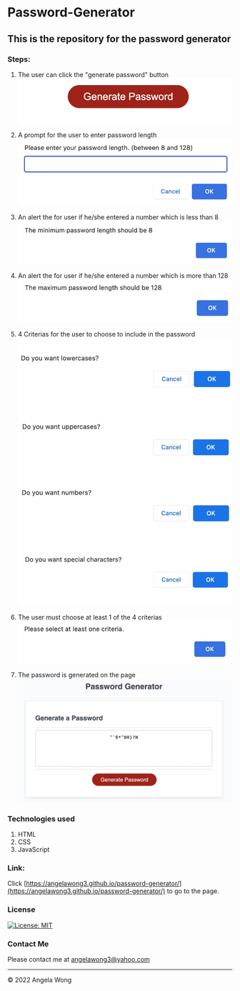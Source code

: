 # Password-Generator

## This is the repository for the password generator

### Steps:

1. The user can click the "generate password" button
   ![gen-pw-button](./assets/images/1-gen-pw-button.jpg)

2. A prompt for the user to enter password length
   ![password-length](./assets/images/2-pwLen.jpg)

3. An alert the for user if he/she entered a number which is less than 8
   ![min-8-length](./assets/images/3-min8alert.jpg)

4. An alert the for user if he/she entered a number which is more than 128
   ![max-128-length](./assets/images/4-max128alert.jpg)

5. 4 Criterias for the user to choose to include in the password
   ![4-cri](./assets/images/5-four-criteria.JPG)

6. The user must choose at least 1 of the 4 criterias
   ![alert-4-cri](./assets/images/6-criteria-alert.jpg)

7. The password is generated on the page
   ![gened-pw](./assets/images/7-gened-pw.jpg)

### Technologies used

1. HTML
2. CSS
3. JavaScript

### Link:

Click [https://angelawong3.github.io/password-generator/](https://angelawong3.github.io/password-generator/) to go to the page.

### License

[![License: MIT](https://img.shields.io/badge/License-MIT-yellow.svg)](https://opensource.org/licenses/MIT)

### Contact Me

Please contact me at angelawong3@yahoo.com

---

© 2022 Angela Wong
